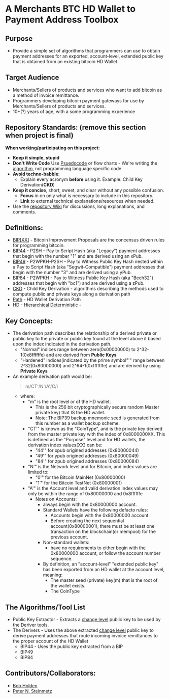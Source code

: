 # A Merchants BTC HD Wallet to Payment Address Toolbox
## Purpose
* Provide a simple set of algorithms that programmers can use to obtain payment addresses for an exported, account-level, extended public key that is obtained from an existing bitcoin HD Wallet. 
## Target Audience
* Merchants/Sellers of products and services who want to add bitcoin as a method of invoice remittance.
* Programmers developing bitcoin payment gateways for use by Merchants/Sellers of products and services.
* 10+(?) years of age, with a some programming experience
## Repository Standards: (remove this section when project is final)
**When working/participating on this project:**
* **Keep it simple, stupid** 
* **Don't Write Code** Use [Psuedocode](https://en.wikipedia.org/wiki/Pseudocode) or flow charts - We're writing the [algorithm](https://www.merriam-webster.com/dictionary/algorithm), not programming language specific code.
* **Avoid techno-babble**: 
  - Explain every acronym **before** using it. Example: Child Key Derivation(**CKD**)
* **Keep it concise**, short, sweet, and clear without any possible confusion.
  - **Focus** in on only what is necessary to include in this repository.
  - **Link** to external technical explanations/resources when needed.
* Use the [repository Wiki](https://github.com/EAWF/Bitcoin-Merchants-Toolbox/wiki) for discussions, long explanations, and comments.
## Definitions:
- [BIP\[XX\]](https://github.com/bitcoin/bips) - Bitcoin Improvement Proposals are the concensus driven rules for programming bitcoin.
- [BIP44](https://github.com/bitcoin/bips/blob/master/bip-0044.mediawiki) - P2SH - Pay to Script Hash (aka "Legacy") payment addresses that begin with the number "1" and are derived using an xPub. 
- [BIP49](https://github.com/bitcoin/bips/blob/master/bip-0049.mediawiki) - P2WPKH-P2SH - Pay to Witness Public Key Hash nested within a Pay to Script Hash (aka "Segwit-Compatible") payment addresses that begin with the number "3" and are derived using a yPub.
- [BIP84](https://github.com/bitcoin/bips/blob/master/bip-0084.mediawiki) - P2WPKH - Pay to Witness Public Key Hash (aka "Bech32") addresses that begin with "bc1") and are derived using a zPub.
- [CKD](https://github.com/bitcoin/bips/blob/master/bip-0032.mediawiki#Specification_Key_derivation) - Child Key Derivation  - algorithms describing the methods used to compute public and private keys along a derivation path
- [Path](https://github.com/bitcoin/bips/blob/master/bip-0044.mediawiki#path-levels) - HD Wallet Derivation Path
- HD - [Hierarchical Deterministic]() - 
## Key Concepts:
* The derivation path describes the relationship of a derived private or public key to the private or public key found at the level above it based upon the index indicated in the derivation path.
  - "Normal" indices range between zero(0x00000000) to 2^32-1(0x8ffffffe) and are derived from **Public Keys**
  - "Hardened" indices(indicated by the prime symbol"'" range between 2^32(0x80000000) and 2^64-1(0xfffffffe) and are derived by using **Private Keys** 
* An example derivation path would be:
  > m/CT'/N'/A'/C/i
  - where:
    - "m" is the root level or of the HD wallet.
      - This is the 256 bit cryptographically secure random Master private key) that IS the HD wallet.
      - Note: The BIP39 backup mnemonic seed is generated from this number as a wallet backup scheme.
    - "CT'" is known as the "CoinType", and is the private key derived from the master private key with the index of 0x8000000XX. This is defined as the "Purpose" level and for HD wallets, the derivation index values(XX) can be:
      - "44'" for xpub origined addresses (0x80000044)
      - "49'" for ypub origined addresses (0x80000049)
      - "84'" for zpub origined addresses (0x80000084)
    - "N'" is the Network level and for Bitcoin, and index values are limited to:
      - "0'" for the Bitcoin MainNet (0x80000000)
      - "1'" for the Bitcoin TestNet (0x80000001)
    - "A'" is the Account level and valid derivation index values may only be within the range of 0x80000000 and 0x8ffffffe
      - Notes on Accounts:
        - always begin with the 0x80000000 account.
        - Standard Wallets have the following defacto rules:
          - Accounts begin with the 0x80000000 account.
          - Before creating the next sequential account(0x80000001), there must be at least one transaction on the blockchain(or mempool) for the previous account.
        - Non-standard wallets:
          - have no requirements to either begin with the 0x80000000 account, or follow the account number sequence.
        - By definition, an "account-level" "extended public key" has been exported from an HD wallet at the account level, meaning:
          - The master seed (private) key(m) that is the root of the wallet exists.
          - The CoinType 
## The Algorithms/Tool List
* Public Key Extractor - Extracts a [change level](https://github.com/bitcoin/bips/blob/master/bip-0044.mediawiki#path-levels) public key to be used by the Deriver tools.
* The Derivers - Uses the above extracted [change level](https://github.com/bitcoin/bips/blob/master/bip-0044.mediawiki#path-levels) public key to derive payment addresses that route incoming invoice remittances to the proper account of the HD Wallet
  - BIP44 - Uses the public key extracted from a BIP
  - BIP49
  - BIP84
## Contributors/Collaborators:
* [Bob Holden](https://github.com/EAWF)
* [Peter N. Steinmetz](https://github.com/PeterNSteinmetz)
